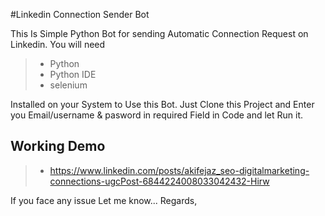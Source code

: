 #Linkedin Connection Sender Bot

This Is Simple Python Bot for sending Automatic Connection Request on Linkedin.
You will need 

> - Python
> - Python IDE
> - selenium 

Installed on your System to Use this Bot.
Just Clone this Project and Enter you Email/username & pasword in required Field in Code
and let Run it.

## Working Demo 
> - https://www.linkedin.com/posts/akifejaz_seo-digitalmarketing-connections-ugcPost-6844224008033042432-Hirw


If you face any issue Let me know...
Regards,
